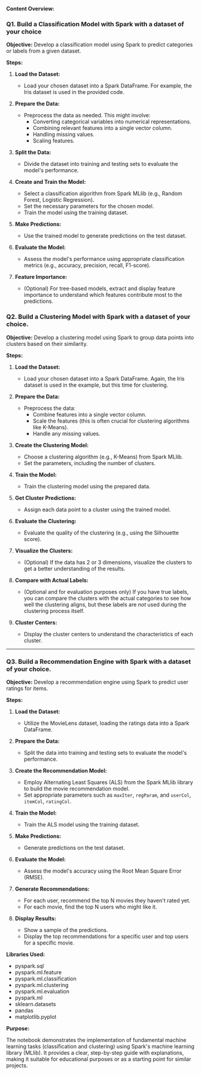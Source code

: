 
**Content Overview:**
### Q1. Build a Classification Model with Spark with a dataset of your choice

**Objective:**
Develop a classification model using Spark to predict categories or labels from a given dataset.

**Steps:**

1.  **Load the Dataset:**
    * Load your chosen dataset into a Spark DataFrame. For example, the Iris dataset is used in the provided code.

2.  **Prepare the Data:**
    * Preprocess the data as needed. This might involve:
        * Converting categorical variables into numerical representations.
        * Combining relevant features into a single vector column.
        * Handling missing values.
        * Scaling features.

3.  **Split the Data:**
    * Divide the dataset into training and testing sets to evaluate the model's performance.

4.  **Create and Train the Model:**
    * Select a classification algorithm from Spark MLlib (e.g., Random Forest, Logistic Regression).
    * Set the necessary parameters for the chosen model.
    * Train the model using the training dataset.

5.  **Make Predictions:**
    * Use the trained model to generate predictions on the test dataset.

6.  **Evaluate the Model:**
    * Assess the model's performance using appropriate classification metrics (e.g., accuracy, precision, recall, F1-score).

7.  **Feature Importance:**
    * (Optional) For tree-based models, extract and display feature importance to understand which features contribute most to the predictions.


### Q2. Build a Clustering Model with Spark with a dataset of your choice.

**Objective:**
Develop a clustering model using Spark to group data points into clusters based on their similarity.

**Steps:**

1.  **Load the Dataset:**
    * Load your chosen dataset into a Spark DataFrame.  Again, the Iris dataset is used in the example, but this time for clustering.

2.  **Prepare the Data:**
    * Preprocess the data:
        * Combine features into a single vector column.
        * Scale the features (this is often crucial for clustering algorithms like K-Means).
        * Handle any missing values.

3.  **Create the Clustering Model:**
    * Choose a clustering algorithm (e.g., K-Means) from Spark MLlib.
    * Set the parameters, including the number of clusters.

4.  **Train the Model:**
    * Train the clustering model using the prepared data.

5.  **Get Cluster Predictions:**
    * Assign each data point to a cluster using the trained model.

6.  **Evaluate the Clustering:**
    * Evaluate the quality of the clustering (e.g., using the Silhouette score).

7.  **Visualize the Clusters:**
    * (Optional) If the data has 2 or 3 dimensions, visualize the clusters to get a better understanding of the results.

8.  **Compare with Actual Labels:**
    * (Optional and for evaluation purposes only) If you have true labels, you can compare the clusters with the actual categories to see how well the clustering aligns, but these labels are *not* used during the clustering process itself.

9.  **Cluster Centers:**
    * Display the cluster centers to understand the characteristics of each cluster.

---

### Q3. Build a Recommendation Engine with Spark with a dataset of your choice.

**Objective:**
Develop a recommendation engine using Spark to predict user ratings for items.

**Steps:**

1.  **Load the Dataset:**
    * Utilize the MovieLens dataset, loading the ratings data into a Spark DataFrame.

2.  **Prepare the Data:**
    * Split the data into training and testing sets to evaluate the model's performance.

3.  **Create the Recommendation Model:**
    * Employ Alternating Least Squares (ALS) from the Spark MLlib library to build the movie recommendation model.
    * Set appropriate parameters such as `maxIter`, `regParam`, and `userCol`, `itemCol`, `ratingCol`.

4.  **Train the Model:**
    * Train the ALS model using the training dataset.

5.  **Make Predictions:**
    * Generate predictions on the test dataset.

6.  **Evaluate the Model:**
    * Assess the model's accuracy using the Root Mean Square Error (RMSE).

7.  **Generate Recommendations:**
    * For each user, recommend the top N movies they haven't rated yet.
    * For each movie, find the top N users who might like it.

8.  **Display Results:**
    * Show a sample of the predictions.
    * Display the top recommendations for a specific user and top users for a specific movie.

**Libraries Used:**

* pyspark.sql
* pyspark.ml.feature
* pyspark.ml.classification
* pyspark.ml.clustering
* pyspark.ml.evaluation
* pyspark.ml
* sklearn.datasets
* pandas
* matplotlib.pyplot

**Purpose:**

The notebook demonstrates the implementation of fundamental machine learning tasks (classification and clustering) using Spark's machine learning library (MLlib). It provides a clear, step-by-step guide with explanations, making it suitable for educational purposes or as a starting point for similar projects.

